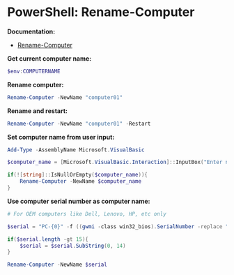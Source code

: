 # PowerShell: Rename-Computer

<b>Documentation:</b>

* [Rename-Computer](https://learn.microsoft.com/en-us/powershell/module/microsoft.powershell.management/rename-computer?view=powershell-5.1)

<b>Get current computer name:</b>

```powershell
$env:COMPUTERNAME
```

<b>Rename computer:</b>

```powershell
Rename-Computer -NewName "computer01"
```

<b>Rename and restart:</b>

```powershell
Rename-Computer -NewName "computer01" -Restart
```

<b>Set computer name from user input:</b>

```powershell
Add-Type -AssemblyName Microsoft.VisualBasic

$computer_name = [Microsoft.VisualBasic.Interaction]::InputBox("Enter new computer name:", "Configure computername")

if(![string]::IsNullOrEmpty($computer_name)){
    Rename-Computer -NewName $computer_name
}
```

<b>Use computer serial number as computer name:</b>

```powershell
# For OEM computers like Dell, Lenovo, HP, etc only

$serial = "PC-{0}" -f ((gwmi -class win32_bios).SerialNumber -replace " ")

if($serial.length -gt 15){
    $serial = $serial.SubString(0, 14)
}

Rename-Computer -NewName $serial
```